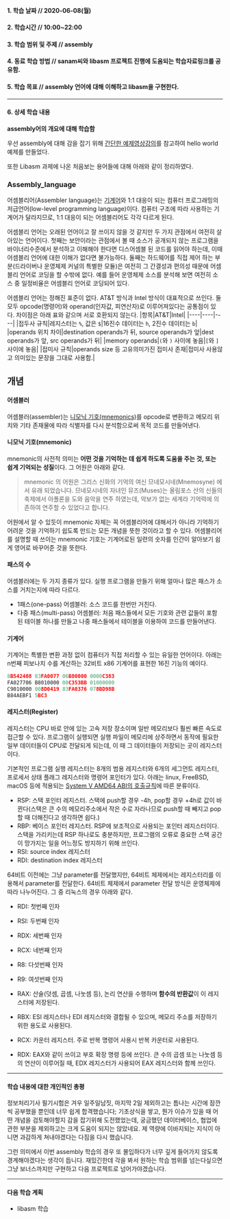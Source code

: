 #### 1. 학습 날짜 // 2020-06-08(월)

#### 2. 학습시간 // 10:00~22:00

#### 3. 학습 범위 및 주제 // assembly

#### 4. 동료 학습 방법 // sanam씨와 libasm 프로젝트 진행에 도움되는 학습자료링크를 공유함.

#### 5. 학습 목표 // assembly 언어에 대해 이해하고 libasm을 구현한다.

---

#### 6. 상세 학습 내용

**assembly어의 개요에 대해 학습함**

우선 assembly에 대해 감을 잡기 위해 [간단한 예제영상강의](https://www.youtube.com/watch?v=uOIq-P2eQXs&list=PLRx0vPvlEmdAXwJnNtKIVeC27UmwljRYA&index=3)를 참고하여 hello world 예제를 만들었다.

또한 Libasm 과제에 나온 처음보는 용어들에 대해 아래와 같이 정리하였다.

### Assembly_language

어셈블리어(Assembler language)는 [기계어](https://github.com/humblEgo/TIL/blob/master/Language/Assembly/assembly_language.md#%EA%B8%B0%EA%B3%84%EC%96%B4)와 1:1 대응이 되는 컴퓨터 프로그래밍의 저급언어(low-level programming language)이다.
컴퓨터 구조에 따라 사용하는 기계어가 달라지므로, 1:1 대응이 되는 어셈블리어도 각각 다르게 된다.

어셈블리 언어는 오래된 언어이고 잘 쓰이지 않을 것 같지만 두 가지 관점에서 여전히 살아있는 언어이다. 첫째는 보안이라는 관점에서 볼 때 소스가 공개되지 않는 프로그램을 바이너리수준에서 분석하고 이해해야 한다면 디스어셈블 된 코드를 읽어야 하는데, 이때 어셈블리 언어에 대한 이해가 없다면 불가능하다. 둘째는 하드웨어를 직접 제어 하는 부분(드라이버나 운영체제 커널의 특별한 모듈)은 여전히 그 간결성과 편의성 때문에 어셈블리 언어로 코딩을 할 수밖에 없다. 예를 들어 운영체제 소스를 분석해 보면 여전히 소스 중 일정비율은 어셈블리 언어로 코딩되어 있다.

어셈블리 언어는 정해진 표준이 없다. AT&T 방식과 Intel 방식이 대표적으로 쓰인다. 둘 모두 opcode(명령어)와 operand(인자값, 피연산자)로 이루어져있다는 공통점이 있다. 차이점은 아래 표와 같으며 서로 호환되지 않는다.
|항목|AT&T|Intel|
|----|----|----|
|접두사 규칙|레지스터는 `%`, 값은 `$`|16진수 데이터는 `h`, 2진수 데이터는 `b`|
|operands 위치 차이|destination operands가 뒤, source operands가 앞|dest operands가 앞, src operands가 뒤|
|memory operands|`(`와 `)` 사이에 놓음|`[`와 `]` 사이에 놓음|
|접미사 규칙|operands size 등 고유의미가진 접미사 존재|접미사 사용않고 의미있는 문장을 그대로 사용함.|

## 개념

#### 어셈블러

어셈블러(assembler)는 [니모닉 기호(mnemonics)]()를 opcode로 변환하고 메모리 위치와 기타 존재물에 따라 식별자를 다시 분석함으로써 목적 코드를 만들어낸다.

#### 니모닉 기호(mnemonic)

mnemonic의 사전적 의미는 **어떤 것을 기억하는 데 쉽게 하도록 도움을 주는 것, 또는 쉽게 기억되는 성질**이다. 그 어원은 아래와 같다.

> mnemonic 의 어원은 그리스 신화의 기억의 여신 므네모시네(Mnemosyne) 에서 유래 되었습니다. 므네모시네의 자녀인 뮤즈(Muses)는 올림포스 산의 신들의 축제에서 아폴론을 도와 음악을 연주 하였는데, 악보가 없는 세계라 기억력에 의존하여 연주할 수 있었다고 합니다.

어원에서 알 수 있듯이 mnemonic 자체는 꼭 어셈블리어에 대해서가 아니라 기억하기 어려운 것을 기억하기 쉽도록 만드는 모든 개념을 뜻한 것이라고 할 수 있다. 어셈블리어를 설명할 때 쓰이는 mnemonic 기호는 기계어로된 일련의 숫자를 인간이 알아보기 쉽게 영어로 바꾸어준 것을 뜻한다.

#### 패스의 수

어셈블러에는 두 가지 종류가 있다. 실행 프로그램을 만들기 위해 얼마나 많은 패스가 소스를 거치는지에 따라 다르다.

- 1패스(one-pass) 어셈블러: 소스 코드를 한번만 거친다.
- 다중 패스(multi-pass) 어셈블러: 처음 패스들에서 모든 기호와 관련 값들이 포함된 테이블 하나를 만들고 나중 패스들에서 테이블을 이용하여 코드를 만들어낸다.

#### 기계어

기계어는 특별한 변환 과정 없이 컴퓨터가 직접 처리할 수 있는 유일한 언어이다.
아래는 n번째 피보나치 수를 계산하는 32비트 x86 기계어를 표현한 16진 기능의 예이다.

```C
8B542408 83FA0077 06B80000 0000C383
FA027706 B8010000 00C353BB 01000000
C9010000 008D0419 83FA0376 078BD98B
B84AEBF1 5BC3
```

#### 레지스터(Register)

레지스터는 CPU 바로 안에 있는 고속 저장 장소이며 일반 메모리보다 훨씬 빠른 속도로 접근할 수 있다. 프로그램이 실행되면 실행 파일이 메모리에 상주하면서 동작에 필요한 일부 데이터들이 CPU로 전달되게 되는데, 이 때 그 데이터들이 저장되는 곳이 레지스터이다.

기본적인 프로그램 실행 레지스터는 8개의 범용 레지스터와 6개의 세그먼트 레지스터, 프로세서 상태 플래그 레지스터와 명령어 포인터가 있다. 아래는 linux, FreeBSD, macOS 등에 적용되는 [System V AMD64 ABI의 호출규칙](https://en.wikipedia.org/wiki/X86_calling_conventions#x86-64_Calling_Conventions)에 따른 분류이다.

- RSP: 스택 포인터 레지스터. 스택에 push할 경우 -4h, pop할 경우 +4h로 값이 바뀐다(스택은 큰 수의 메모리주소에서 작은 수로 자라나므로 push할 때 빼지고 pop할 때 더해진다고 생각하면 쉽다.)
- RBP: 베이스 포인터 레지스터. RSP에 보조적으로 사용되는 포인터 레지스터이다. 스택을 가리키는데 RSP 하나로도 충분하지만, 프로그램의 오류로 중요한 스택 공간이 망가지는 일을 어느정도 방지하기 위해 쓰인다.
- RSI: source index 레지스터
- RDI: destination index 레지스터

64비트 이전에는 그냥 parameter를 전달했지만, 64비트 체제에서는 레지스터리를 이용해서 parameter를 전달한다. 64비트 체제에서 parameter 전달 방식은 운영체제에 따라 나누어진다. 그 중 리눅스의 경우 아래와 같다.

- RDI: 첫번째 인자
- RSI: 두번째 인자
- RDX: 세번째 인자
- RCX: 네번째 인자
- R8: 다섯번째 인자
- R9: 여섯번째 인자

- RAX: 산술(덧셈, 곱셈, 나눗셈 등), 논리 연산을 수행하며 **함수의 반환값**이 이 레지스터에 저장된다.
- RBX: ESI 레지스터나 EDI 레지스터와 결합될 수 있으며, 메모리 주소를 저장하기 위한 용도로 사용된다.
- RCX: 카운터 레지스터. 주로 반복 명령어 사용시 반복 카운터로 사용된다.
- RDX: EAX와 같이 쓰이고 부호 확장 명령 등에 쓰인다. 큰 수의 곱셈 또는 나눗셈 등의 연산이 이루어질 때, EDX 레지스터가 사용되어 EAX 레지스터와 함께 쓰인다.

---

#### 학습 내용에 대한 개인적인 총평

정보처리기사 필기시험은 겨우 일주일남짓, 마지막 2일 제외하고는 틈나는 시간에 잠깐씩 공부했을 뿐인데 너무 쉽게 합격했습니다; 기초상식을 쌓고, 뭔가 이슈가 있을 때 어떤 개념을 검토해야할지 감을 잡기위해 도전했었는데, 궁금했던 데이터베이스, 협업에 관한 부분을 제외하고는 크게 도움이 되지는 않았네요. 제 역량에 이바지되는 지식이 아니면 과감하게 쳐내야겠다는 다짐을 다시 했습니다.

그런 의미에서 이번 assembly 학습의 경우 또 몰입하다가 너무 깊게 들어가지 않도록 경계해야겠다는 생각이 듭니다. 재밌긴한데 각을 봐서 원하는 학습 범위를 넘는다싶으면 그냥 보너스까지만 구현하고 다음 프로젝트로 넘어가야겠습니다.

---

#### 다음 학습 계획

- libasm 학습
